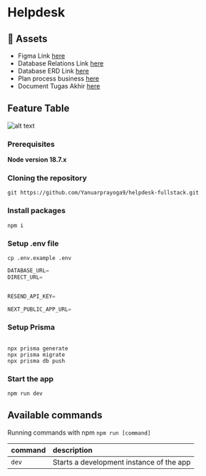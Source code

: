 # Helpdesk 
## <a name="links">🔗 Assets</a>

- Figma Link [here](https://www.figma.com/design/rL1fkmMtbZAIhXeXkqrzo7/helpdesk-tugas-akhir?node-id=1-233&p=f&t=zSxplxTe9BDdIfta-0)
- Database Relations Link [here](./docs/RELATIONS.md)
- Database ERD Link [here](https://drive.google.com/file/d/17BkSPeHau8HbzyyKxQNaBooVvrSPq5vt/view?usp=drive_link)
- Plan process business [here](https://docs.google.com/document/d/12VTB6BW_HVXTWkGgP6lG2hb2ow1Sk5BGvF6ptn0XCNY/edit?tab=t.0)
- Document Tugas Akhir [here](https://drive.google.com/drive/folders/17vSX0WvQV-NcHQFd1lhS8fya4ZM66GbB)

## Feature Table
![alt text](image-1.png)
### Prerequisites

**Node version 18.7.x**

### Cloning the repository

```shell
git https://github.com/Yanuarprayoga9/helpdesk-fullstack.git
```

### Install packages

```shell
npm i
```

### Setup .env file 
```shell
cp .env.example .env 
```


```js
DATABASE_URL=
DIRECT_URL=


RESEND_API_KEY=

NEXT_PUBLIC_APP_URL=
```

### Setup Prisma
```shell

npx prisma generate
npx prisma migrate 
npx prisma db push
```

### Start the app

```shell
npm run dev
```

## Available commands

Running commands with npm `npm run [command]`

| command         | description                              |
| :-------------- | :--------------------------------------- |
| `dev`           | Starts a development instance of the app |
